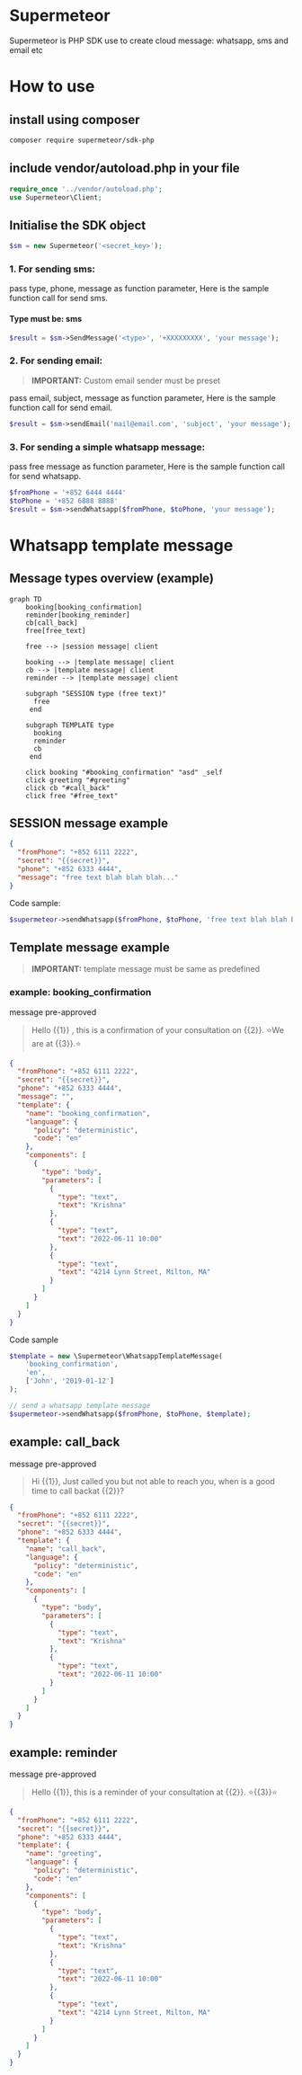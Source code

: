 # Supermeteor
Supermeteor is PHP SDK use to create cloud message: whatsapp, sms and email etc

# How to use

## install using composer
```bash
composer require supermeteor/sdk-php
```

## include vendor/autoload.php in your file

```php
require_once '../vendor/autoload.php';
use Supermeteor\Client;

```

## Initialise the SDK object
```php
$sm = new Supermeteor('<secret_key>');
```

### 1. For sending sms:

pass type, phone, message as function parameter,
Here is the sample function call for send sms.

#### Type must be: sms

```php
$result = $sm->SendMessage('<type>', '+XXXXXXXXX', 'your message');
```
### 2. For sending email:
> **__IMPORTANT:__** Custom email sender must be preset

pass email, subject, message as function parameter,
Here is the sample function call for send email.
```php
$result = $sm->sendEmail('mail@email.com', 'subject', 'your message');
```

### 3. For sending a simple whatsapp message:

pass free message as function parameter,
Here is the sample function call for send whatsapp.
```php
$fromPhone = '+852 6444 4444'
$toPhone = '+852 6888 8888'
$result = $sm->sendWhatsapp($fromPhone, $toPhone, 'your message');
```

# Whatsapp template message

## Message types overview (example)
```mermaid
graph TD
    booking[booking_confirmation]
    reminder[booking_reminder]
    cb[call_back]
    free[free_text]
    
    free --> |session message| client

    booking --> |template message| client
    cb --> |template message| client
    reminder --> |template message| client

    subgraph "SESSION type (free text)"
      free
     end 

    subgraph TEMPLATE type
      booking
      reminder
      cb
     end 

    click booking "#booking_confirmation" "asd" _self
    click greeting "#greeting"
    click cb "#call_back"
    click free "#free_text"
``` 

## SESSION message example
```json
{
  "fromPhone": "+852 6111 2222",
  "secret": "{{secret}}",
  "phone": "+852 6333 4444",
  "message": "free text blah blah blah..."
}
```

Code sample:
```php
$supermeteor->sendWhatsapp($fromPhone, $toPhone, 'free text blah blah blah...');
```

## Template message example
> **__IMPORTANT:__** template message must be same as predefined

### example: booking_confirmation
message pre-approved
> Hello {{1}} , this is a confirmation of your consultation on {{2}}. ⭐We are at {{3}}.⭐

```json
{
  "fromPhone": "+852 6111 2222",
  "secret": "{{secret}}",
  "phone": "+852 6333 4444",
  "message": "",
  "template": {
    "name": "booking_confirmation",
    "language": {
      "policy": "deterministic",
      "code": "en"
    },
    "components": [
      {
        "type": "body",
        "parameters": [
          {
            "type": "text",
            "text": "Krishna"
          },
          {
            "type": "text",
            "text": "2022-06-11 10:00"
          },
          {
            "type": "text",
            "text": "4214 Lynn Street, Milton, MA"
          }
        ]
      }
    ]
  }
}
```

Code sample
```php
$template = new \Supermeteor\WhatsappTemplateMessage(
    'booking_confirmation',
    'en',
    ['John', '2019-01-12']
);

// send a whatsapp template message
$supermeteor->sendWhatsapp($fromPhone, $toPhone, $template);
```

## example: call_back
message pre-approved
> Hi {{1}}, Just called you but not able to reach you, when is a good time to call backat {{2}}?

```json
{
  "fromPhone": "+852 6111 2222",
  "secret": "{{secret}}",
  "phone": "+852 6333 4444",
  "template": {
    "name": "call_back",
    "language": {
      "policy": "deterministic",
      "code": "en"
    },
    "components": [
      {
        "type": "body",
        "parameters": [
          {
            "type": "text",
            "text": "Krishna"
          },
          {
            "type": "text",
            "text": "2022-06-11 10:00"
          }
        ]
      }
    ]
  }
}
```

## example: reminder
message pre-approved

> Hello {{1}}, this is a reminder of your consultation at {{2}}. ⭐{{3}}⭐

```json
{
  "fromPhone": "+852 6111 2222",
  "secret": "{{secret}}",
  "phone": "+852 6333 4444",
  "template": {
    "name": "greeting",
    "language": {
      "policy": "deterministic",
      "code": "en"
    },
    "components": [
      {
        "type": "body",
        "parameters": [
          {
            "type": "text",
            "text": "Krishna"
          },
          {
            "type": "text",
            "text": "2022-06-11 10:00"
          },
          {
            "type": "text",
            "text": "4214 Lynn Street, Milton, MA"
          }
        ]
      }
    ]
  }
}
```